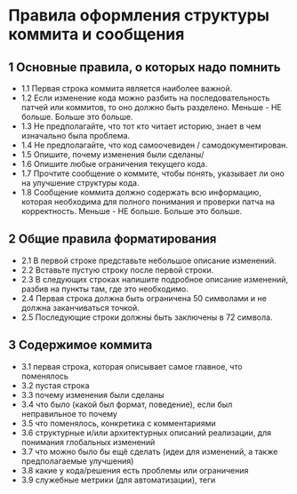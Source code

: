 # Правила оформления структуры коммита и сообщения

## 1 Основные правила, о которых надо помнить
* 1.1 Первая строка коммита является наиболее важной.
* 1.2 Если изменение кода можно разбить на последовательность патчей или коммитов, то оно должно быть разделено. Меньше - НЕ больше. Больше это больше.
* 1.3 Не предполагайте, что тот кто читает историю, знает в чем изначально была проблема.
* 1.4 Не предполагайте, что код самоочевиден / самодокументирован.
* 1.5 Опишите, почему изменения были сделаны/
* 1.6 Опишите любые ограничения текущего кода.
* 1.7 Прочтите сообщение о коммите, чтобы понять, указывает ли оно на улучшение структуры кода.
* 1.8 Сообщение коммита должно содержать всю информацию, которая необходима для полного понимания и проверки патча на корректность. Меньше - НЕ больше. Больше это больше.

## 2 Общие правила форматирования
* 2.1 В первой строке представьте небольшое описание изменений.
* 2.2 Вставьте пустую строку после первой строки.
* 2.3 В следующих строках напишите подробное описание изменений, разбив на пункты там, где это необходимо.
* 2.4 Первая строка должна быть ограничена 50 символами и не должна заканчиваться точкой.
* 2.5 Последующие строки должны быть заключены в 72 символа.

## 3 Содержимое коммита
* 3.1 первая строка, которая описывает самое главное, что поменялось
* 3.2 пустая строка
* 3.3 почему изменения были сделаны
* 3.4 что было (какой был формат, поведение), если был неправильное то почему
* 3.5 что поменялось, конкретика с комментариями
* 3.6 структурные и/или архитектурных описаний реализации, для понимания глобальных изменений
* 3.7 что можно было бы ещё сделать (идеи для изменений, а также предполагаемые улучшения)
* 3.8 какие у кода/решения есть проблемы или ограничения
* 3.9 служебные метрики (для автоматизации), теги
